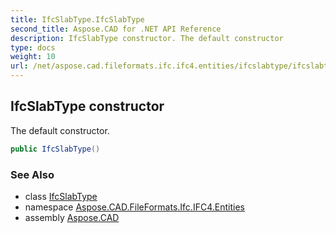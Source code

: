 ```yaml
---
title: IfcSlabType.IfcSlabType
second_title: Aspose.CAD for .NET API Reference
description: IfcSlabType constructor. The default constructor
type: docs
weight: 10
url: /net/aspose.cad.fileformats.ifc.ifc4.entities/ifcslabtype/ifcslabtype/
---
```

## IfcSlabType constructor

The default constructor.

```csharp
public IfcSlabType()
```

### See Also

* class [IfcSlabType](../)
* namespace [Aspose.CAD.FileFormats.Ifc.IFC4.Entities](../../ifcslabtype/)
* assembly [Aspose.CAD](../../../)


